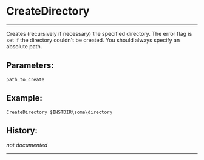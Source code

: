 # CreateDirectory

---

Creates (recursively if necessary) the specified directory. The error flag is set if the directory couldn't be created.
You should always specify an absolute path.

## Parameters:

    path_to_create

## Example:

	CreateDirectory $INSTDIR\some\directory

## History:

*not documented*

---
